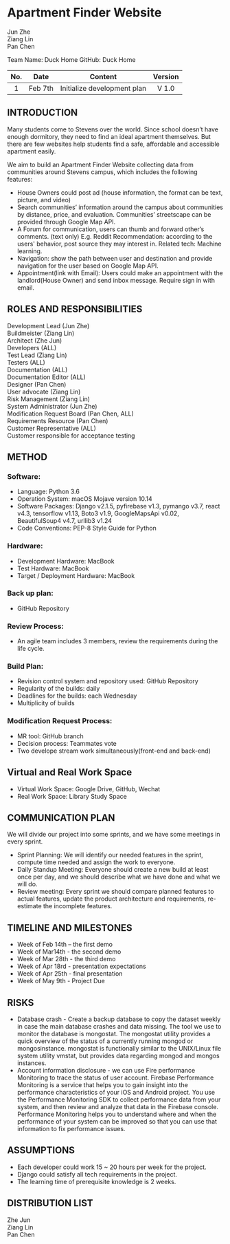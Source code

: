 # Apartment Finder Website
Jun Zhe  
Ziang Lin  
Pan Chen  

Team Name: Duck Home
GitHub:  Duck Home



| No. | Date    |  Content                    | Version |
|:---:|:-------:|-----------------------------|:-------:|
| 1   | Feb 7th | Initialize development plan | V 1.0   |

## INTRODUCTION
Many students come to Stevens over the world. Since school doesn’t have enough dormitory, they need to find an ideal apartment themselves.  But there are few websites help students find a safe, affordable and accessible apartment easily.

We aim to build an Apartment Finder Website collecting data from communities around Stevens campus, which includes the following features:
* House Owners could post ad (house information, the format can be text, picture, and video)
* Search communities’ information around the campus about communities by distance, price, and evaluation. Communities’ streetscape can be provided through Google Map API.
* A Forum for communication, users can thumb and forward other’s comments. (text only) E.g. Reddit 
Recommendation: according to the users' behavior, post source they may interest in. Related tech: Machine learning.
* Navigation: show the path between user and destination and provide navigation for the user based on Google Map API.
* Appointment(link with Email): Users could make an appointment with the landlord(House Owner) and send inbox message. Require sign in with email.

##  ROLES AND RESPONSIBILITIES
Development Lead (Jun Zhe)  
Buildmeister (Ziang Lin)  
Architect (Zhe Jun)  
Developers (ALL)  
Test Lead (Ziang Lin)  
Testers (ALL)  
Documentation (ALL)  
Documentation Editor (ALL)  
Designer (Pan Chen)  
User advocate (Ziang Lin)  
Risk Management (Ziang Lin)  
System Administrator (Jun Zhe)  
Modification Request Board (Pan Chen, ALL)  
Requirements Resource (Pan Chen)  
Customer Representative (ALL)  
Customer responsible for acceptance testing  

##  METHOD
### Software:
* Language: Python 3.6  
* Operation System: macOS Mojave version 10.14
* Software Packages: 
Django v2.1.5, pyfirebase v1.3, pymango v3.7, react v4.3, tensorflow v1.13, Boto3 v1.9, GoogleMapsApi v0.02, BeautifulSoup4 v4.7, urllib3 v1.24
* Code Conventions: PEP-8 Style Guide for Python


###  Hardware:
* Development Hardware: MacBook
* Test Hardware: MacBook
* Target / Deployment Hardware: MacBook


###  Back up plan: 
* GitHub Repository


###  Review Process:
* An agile team includes 3 members, review the requirements during the life cycle.

###  Build Plan:
* Revision control system and repository used: GitHub Repository
* Regularity of the builds: daily
* Deadlines for the builds: each Wednesday
* Multiplicity of builds


###  Modification Request Process:
* MR tool: GitHub branch
* Decision process: Teammates vote
* Two develope stream work simultaneously(front-end and back-end)

##  Virtual and Real Work Space
* Virtual Work Space: Google Drive, GitHub, Wechat  
* Real Work Space: Library Study Space

##  COMMUNICATION PLAN
We will divide our project into some sprints, and we have some meetings in every sprint.
* Sprint Planning: We will identify our needed features in the sprint, compute time needed and assign the work to everyone.
* Daily Standup Meeting: Everyone should create a new build at least once per day, and we should describe what we have done and what we will do.
* Review meeting: Every sprint we should compare planned features to actual features, update the product architecture and requirements, re-estimate the incomplete features.

##  TIMELINE AND MILESTONES
* Week of Feb 14th – the first demo
* Week of Mar14th - the second demo
* Week of Mar 28th - the third demo
* Week of Apr 18rd - presentation expectations
* Week of Apr 25th - final presentation
* Week of May 9th - Project Due

##  RISKS
* Database crash - Create a backup database to copy the dataset weekly in case the main database crashes and data missing. The tool we use to monitor the database is mongostat. The mongostat utility provides a quick overview of the status of a currently running mongod or mongosinstance. mongostat is functionally similar to the UNIX/Linux file system utility vmstat, but provides data regarding mongod and mongos instances.
* Account information disclosure - we can use Fire performance Monitoring to trace the status of user account. Firebase Performance Monitoring is a service that helps you to gain insight into the performance characteristics of your iOS and Android project. You use the Performance Monitoring SDK to collect performance data from your system, and then review and analyze that data in the Firebase console. Performance Monitoring helps you to understand where and when the performance of your system can be improved so that you can use that information to fix performance issues.

##  ASSUMPTIONS
* Each developer could work 15 ~ 20 hours per week for the project.
* Django could satisfy all tech requirements in the project.
* The learning time of prerequisite knowledge is 2 weeks.

##  DISTRIBUTION LIST
Zhe Jun  
Ziang Lin  
Pan Chen
